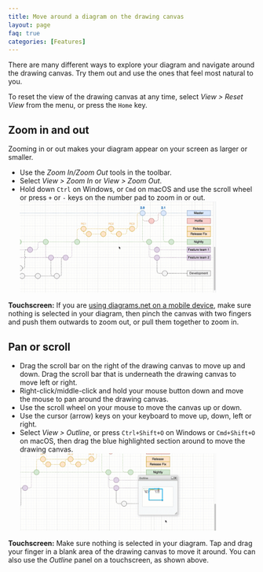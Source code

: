 ```yaml
---
title: Move around a diagram on the drawing canvas
layout: page
faq: true
categories: [Features]
---
```


There are many different ways to explore your diagram and navigate around the drawing canvas. Try them out and use the ones that feel most natural to you. 

To reset the view of the drawing canvas at any time, select _View > Reset View_ from the menu, or press the ``Home`` key.

## Zoom in and out

Zooming in or out makes your diagram appear on your screen as larger or smaller.

* Use the _Zoom In/Zoom Out_ tools in the toolbar.
* Select _View > Zoom In_ or _View > Zoom Out_.
* Hold down ``Ctrl`` on Windows, or ``Cmd`` on macOS and use the scroll wheel or press ``+`` or ``-`` keys on the number pad to zoom in or out. 
<br /><img src="/assets/img/blog/zoom-in-out-ctrl-mousewheel.gif" style="width=100%;max-width:400px;height:auto;" alt="Hold down Ctrl on Windows or Cmd on macOS and use the mouse scroll wheel to zoom in and out">

**Touchscreen:** If you are [using diagrams.net on a mobile device](/doc/faq/mobile-diagram-app.html), make sure nothing is selected in your diagram, then pinch the canvas with two fingers and push them outwards to zoom out, or pull them together to zoom in.

## Pan or scroll

* Drag the scroll bar on the right of the drawing canvas to move up and down. Drag the scroll bar that is underneath the drawing canvas to move left or right.
* Right-click/middle-click and hold your mouse button down and move the mouse to pan around the drawing canvas. 
* Use the scroll wheel on your mouse to move the canvas up or down.
* Use the cursor (arrow) keys on your keyboard to move up, down, left or right.
* Select _View > Outline_, or press ``Ctrl+Shift+O`` on Windows or ``Cmd+Shift+O`` on macOS, then drag the blue highlighted section around to move the drawing canvas.
<br /><img src="/assets/img/blog/outline-panel-use.gif" style="width=100%;max-width:400px;height:auto;" alt="Move the drawing canvas using the outline panel - click View > Outline, then drag the blue highlighted area">

**Touchscreen:** Make sure nothing is selected in your diagram. Tap and drag your finger in a blank area of the drawing canvas to move it around. You can also use the _Outline_ panel on a touchscreen, as shown above.